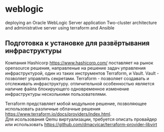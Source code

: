 # weblogic

deploying an Oracle WebLogic Server application Two-cluster architecture and administrative server using terraform and Ansible

## Подготовка к установке для развёртывания инфраструктуры

Компания Hashicorp <https://www.hashicorp.com/> поставляет на рынок opensource решения, направленые на решение задач управления инфраструктурой, один из таких инструментов Terraform, и Vault.
Vault - позволяет управлять секретами.
Terraform - позволяет создавать и отслеживать инфраструктуру. отличительной особенностью является наличие файла блокирующего одновременное изменение инфраструктуры несколькими пользователями.

Terraform представляет мобой модульное решение, позволяющее использовать различные облачные решения <https://www.terraform.io/docs/providers/index.html>. </br>
Для исользования Qemu виртуализации, требуется описать провайдер или использовать <https://github.com/dmacvicar/terraform-provider-libvirt>
